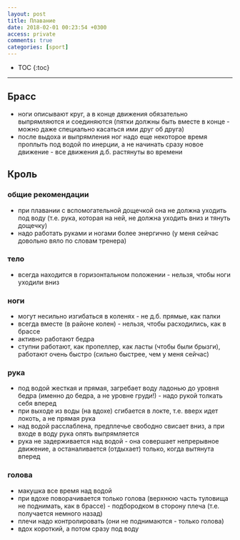 ```yaml
---
layout: post
title: Плавание
date: 2018-02-01 00:23:54 +0300
access: private
comments: true
categories: [sport]
---
```


<!-- more -->

* TOC
{:toc}
<hr>

Брасс
-----

- ноги описывают круг, а в конце движения обязательно выпрямляются и соединяются
  (пятки должны быть вместе в конце - можно даже специально касаться ими друг
  об друга)
- после выдоха и выпрямления ног надо еще некоторое время проплыть под водой
  по инерции, а не начинать сразу новое движение - все движения д.б. растянуты
  во времени

Кроль
-----

### общие рекомендации

- при плавании с вспомогательной дощечкой она не должна уходить под воду
  (т.е. рука, которая на ней, не должна уходить вниз и тянуть дощечку)
- надо работать руками и ногами более энергично
  (у меня сейчас довольно вяло по словам тренера)

### тело

- всегда находится в горизонтальном положении - нельзя, чтобы ноги уходили вниз

### ноги

- могут несильно изгибаться в коленях - не д.б. прямые, как палки
- всегда вместе (в районе колен) - нельзя, чтобы расходились, как в брассе
- активно работают бедра
- ступни работают, как пропеллер, как ласты (чтобы были брызги),
  работают очень быстро (сильно быстрее, чем у меня сейчас)

### рука

- под водой жесткая и прямая, загребает воду ладонью до уровня бедра
  (именно до бедра, а не уровне груди!) - надо рукой толкать себя вперед
- при выходе из воды (на вдохе) сгибается в локте, т.е. вверх идет локоть,
  а не прямая рука
- над водой расслаблена, предплечье свободно свисает вниз, а при
  входе в воду рука опять выпрямляется
- рука не задерживается над водой - она совершает непрерывное движение,
  а останаливается (отдыхает) только, когда вытянута вперед

### голова

- макушка все время над водой
- при вдохе поворачивается только голова (верхнюю часть туловища не поднимать,
  как в брассе) - подбородком в сторону плеча (т.е. получается немного назад)
- плечи надо контролировать (они не поднимаются - только голова)
- вдох короткий, а потом сразу под воду
